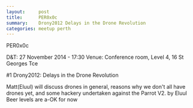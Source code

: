 ```yaml
---
layout:     post
title:      PER0x0c
summary:    Drony2012 Delays in the Drone Revolution
categories: meetup perth
---
```

PER0x0c 

D&T: 27 November 2014 - 17:30
Venue: Conference room, Level 4, 16 St Georges Tce

#1 Drony2012: Delays in the Drone Revolution

Matt(Eluul) will discuss drones in general, reasons why we don't all have drones yet, and some hackery undertaken against the Parrot V2.
by
Eluul
Beer levels are a-OK for now
